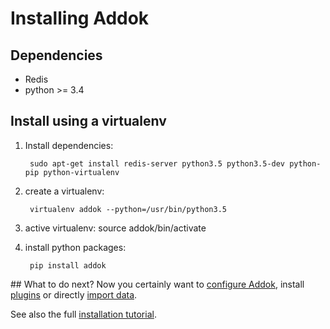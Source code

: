 # Installing Addok

## Dependencies

- Redis
- python >= 3.4

## Install using a virtualenv

1. Install dependencies:

        sudo apt-get install redis-server python3.5 python3.5-dev python-pip python-virtualenv

1. create a virtualenv:

        virtualenv addok --python=/usr/bin/python3.5

1. active virtualenv:
        source addok/bin/activate

1. install python packages:

        pip install addok

## What to do next?
Now you certainly want to [configure Addok](config.md), install
[plugins](plugins.md) or directly [import data](import.md).

See also the full [installation tutorial](tutorial.md).

